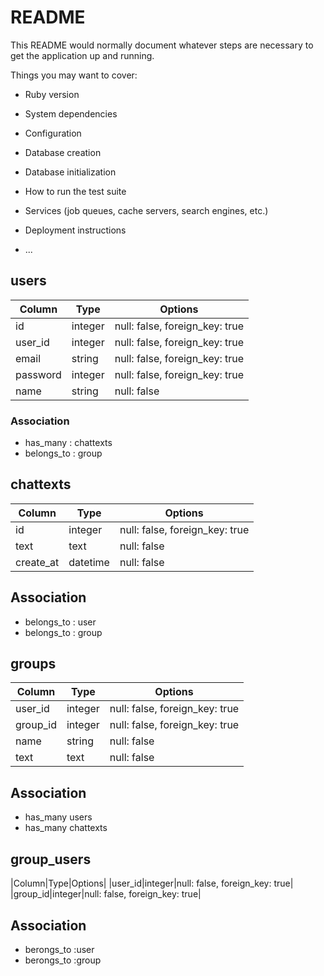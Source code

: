 # README

This README would normally document whatever steps are necessary to get the
application up and running.

Things you may want to cover:

* Ruby version

* System dependencies

* Configuration

* Database creation

* Database initialization

* How to run the test suite

* Services (job queues, cache servers, search engines, etc.)

* Deployment instructions

* ...

## users

|Column|Type|Options|
|------|----|-------|
|id|integer|null: false, foreign_key: true|
|user_id|integer|null: false, foreign_key: true|
|email|string|null: false, foreign_key: true|
|password|integer|null: false, foreign_key: true|
|name|string|null: false|

### Association
- has_many : chattexts
- belongs_to : group

## chattexts
|Column|Type|Options|
|------|----|-------|
|id|integer|null: false, foreign_key: true|
|text|text|null: false|
|create_at|datetime|null: false|

## Association
- belongs_to : user
- belongs_to : group


## groups
|Column|Type|Options|
|------|----|-------|
|user_id|integer|null: false, foreign_key: true|
|group_id|integer|null: false, foreign_key: true|
|name|string|null: false|
|text|text|null: false|
## Association
- has_many users
- has_many chattexts

## group_users
|Column|Type|Options|
|user_id|integer|null: false, foreign_key: true|
|group_id|integer|null: false, foreign_key: true|

## Association
- berongs_to :user
- berongs_to :group





